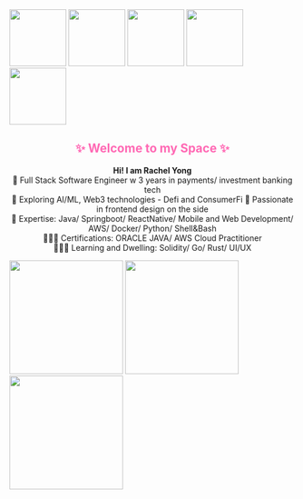 
<div>
  <img src="https://media.giphy.com/media/v1.Y2lkPWVjZjA1ZTQ3ajc4eG9qMWNyOHc5cW0weHExN2UzeXU2Y25mbWpqYXVzdXc3ZDJ4NSZlcD12MV9naWZzX3NlYXJjaCZjdD1n/dLI8FB5uGKbf2/giphy.gif" height="100">
  <img src="https://media.giphy.com/media/v1.Y2lkPWVjZjA1ZTQ3bWxxb2xia2FtM2tkNzZib2g4Y2UzaHpkOWUwa2N4Z2pyazE2eTdnbSZlcD12MV9naWZzX3NlYXJjaCZjdD1n/bu3OZCHFpjzk4/giphy.gif" height="100">
  <img src="https://media.giphy.com/media/v1.Y2lkPWVjZjA1ZTQ3c2tidzJwd204YXBiMnpybTczNHNkcWpuMmJycnAwYXoyNGNnd25mbyZlcD12MV9naWZzX3NlYXJjaCZjdD1n/10S42gVFmZJ4eA/giphy.gif" height="100">
  <img src="https://media.giphy.com/media/v1.Y2lkPTc5MGI3NjExaWM2eXBvOTJ4MTMwOWpuMWRiMXRncnBuMHc4eHA4MHJsc2dicDBybiZlcD12MV9naWZzX3NlYXJjaCZjdD1n/TIXNIzJ5vuBGw/giphy.gif" height="100">
  <img src="https://media.giphy.com/media/v1.Y2lkPWVjZjA1ZTQ3cTUyZm81NDcyZGw1bXNucngxdXM2NDJwMXdjeHd1Y2kxMTBtbXdnZiZlcD12MV9naWZzX3NlYXJjaCZjdD1n/k3UkjmH76JtE4H6ZOR/giphy.gif" height="100">

 <h2 align="center"><span style="color: #ff69b4;">✨ Welcome to my Space ✨</span></h2>
<p align="center"><b>Hi! I am Rachel Yong</b><br>
🔭 Full Stack Software Engineer w 3 years in payments/ investment banking tech<br>
🌱 Exploring AI/ML, Web3 technologies - Defi and ConsumerFi
🤠 Passionate in frontend design on the side<br>
👾 Expertise: Java/ Springboot/ ReactNative/ Mobile and Web Development/ AWS/ Docker/ Python/ Shell&Bash<br>
🏄🏻‍♀️ Certifications: ORACLE JAVA/ AWS Cloud Practitioner<br>
🦹🏻‍♀️ Learning and Dwelling: Solidity/ Go/ Rust/ UI/UX</p>

  
<img src="https://media.giphy.com/media/v1.Y2lkPWVjZjA1ZTQ3YXdsMzNncTlnZGIzZHQ0OTEwbmo0d2VweXZidWR2d2lkNmprMG80bSZlcD12MV9naWZzX3NlYXJjaCZjdD1n/RIcOHMQkBEM2kbGs9i/giphy.gif" height="200">
<img src="https://media.giphy.com/media/v1.Y2lkPWVjZjA1ZTQ3YzV5bTNlaDBwczVpc3gza3hyZXFucHZ3ODAwd2I3dWtpc3U4MWNsaiZlcD12MV9naWZzX3NlYXJjaCZjdD1n/vRlwdI6ZTKFr1V9R7l/giphy.gif" height="200">
<img src="https://media.giphy.com/media/v1.Y2lkPWVjZjA1ZTQ3empmYzM0bjBibDV5MXp3c3J6dmUyaWVseGZwdDBxZXR5d3R4ZWc2biZlcD12MV9naWZzX3NlYXJjaCZjdD1n/wlhnh4kgr7Fe3QZMz1/giphy.gif" height="200">
</div>

